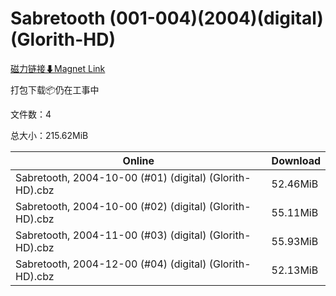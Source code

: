 # Sabretooth (001-004)(2004)(digital)(Glorith-HD)

[磁力链接⬇Magnet Link](magnet:?xt=urn:btih:39038730a5eff31c49d204a2c9ead388623902f7&dn=Sabretooth%20%28001-004%29%282004%29%28digital%29%28Glorith-HD%29)

打包下载📦仍在工事中

文件数：4

总大小：215.62MiB

Online | Download
--- | ---
Sabretooth, 2004-10-00 (#01) (digital) (Glorith-HD).cbz | 52.46MiB
Sabretooth, 2004-10-00 (#02) (digital) (Glorith-HD).cbz | 55.11MiB
Sabretooth, 2004-11-00 (#03) (digital) (Glorith-HD).cbz | 55.93MiB
Sabretooth, 2004-12-00 (#04) (digital) (Glorith-HD).cbz | 52.13MiB